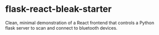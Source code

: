 # flask-react-bleak-starter
Clean, minimal demonstration of a React frontend that controls a Python flask server to scan and connect to bluetooth devices. 
